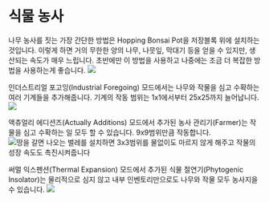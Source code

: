 # 식물 농사

나무 농사를 짓는 가장 간단한 방법은 Hopping Bonsai Pot을 저장블록 위에 설치하는 것입니다. 이렇게 하면 거의 무한한 양의 나무, 나뭇잎, 막대기 등을 얻을 수 있지만, 생산되는 속도가 매우 느립니다. 초반에만 이 방법을 사용하고 나중에는 조금 더 복잡한 방법을 사용하는게 좋습니다.
![](bonsai.png)

인더스트리얼 포고잉(Industrial Foregoing) 모드에서는 나무와 작물을 심고 수확하는 여러 기계들을 추가해줍니다. 기계의 작동 범위는 1x1에서부터 25x25까지 늘어납니다.
![](/industrial\_foregoing/if\_crops.png)

액츄얼리 에디션즈(Actually Additions) 모드에서 추가된 농사 관리기(Farmer)는 작물을 심고 수확하는 일 모두 할 수 있습니다. 9x9범위만큼 작동합니다.
![땅을 갈면 나오는 벌레를 설치하면 3x3범위를 물없이도 마르지 않게 해주고 작물의 성장 속도도 촉진시켜줍니다](/actually_additions/farmer.png)

써멀 익스펜션(Thermal Expansion) 모드에서 추가된 식물 절연기(Phytogenic Insolator)는 물리적으로 심지 않고 내부 인벤토리만으로도 나무와 작물 모두 농사지을 수 있습니다.
![](thermal_expansion/crops.png)